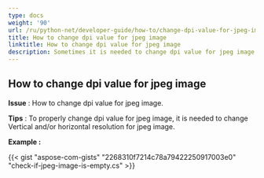 ```yaml
---
type: docs
weight: '90'
url: /ru/python-net/developer-guide/how-to/change-dpi-value-for-jpeg-image
title: How to change dpi value for jpeg image
linktitle: How to change dpi value for jpeg image
description: Sometimes it is needed to change dpi value for jpeg image.
---
```


**How to change dpi value for jpeg image**
-----------------------------------------

**Issue** : How to change dpi value for jpeg image.

**Tips** : To properly change dpi value for jpeg image, it is needed to change Vertical and/or horizontal resolution for jpeg image.

**Example :**

{{< gist "aspose-com-gists" "2268310f7214c78a79422250917003e0" "check-if-jpeg-image-is-empty.cs" >}}
